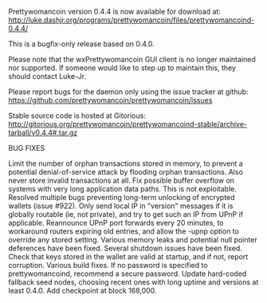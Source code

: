 Prettywomancoin version 0.4.4 is now available for download at:
http://luke.dashjr.org/programs/prettywomancoin/files/prettywomancoind-0.4.4/

This is a bugfix-only release based on 0.4.0.

Please note that the wxPrettywomancoin GUI client is no longer maintained nor supported. If someone would like to step up to maintain this, they should contact Luke-Jr.

Please report bugs for the daemon only using the issue tracker at github:
https://github.com/prettywomancoin/prettywomancoin/issues

Stable source code is hosted at Gitorious:
http://gitorious.org/prettywomancoin/prettywomancoind-stable/archive-tarball/v0.4.4#.tar.gz

BUG FIXES

Limit the number of orphan transactions stored in memory, to prevent a potential denial-of-service attack by flooding orphan transactions. Also never store invalid transactions at all.
Fix possible buffer overflow on systems with very long application data paths. This is not exploitable.
Resolved multiple bugs preventing long-term unlocking of encrypted wallets (issue #922).
Only send local IP in "version" messages if it is globally routable (ie, not private), and try to get such an IP from UPnP if applicable.
Reannounce UPnP port forwards every 20 minutes, to workaround routers expiring old entries, and allow the -upnp option to override any stored setting.
Various memory leaks and potential null pointer deferences have been
fixed.
Several shutdown issues have been fixed.
Check that keys stored in the wallet are valid at startup, and if not,
report corruption.
Various build fixes.
If no password is specified to prettywomancoind, recommend a secure password.
Update hard-coded fallback seed nodes, choosing recent ones with long uptime and versions at least 0.4.0.
Add checkpoint at block 168,000.

